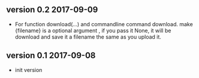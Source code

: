 
version 0.2 2017-09-09 
-----
- For function download(...) and commandline command download. make {filename} is a optional argument , 
 if you pass it None, it will be download and save it a filename 
 the same as you upload it.

version 0.1 2017-09-08 
-----
- init version
